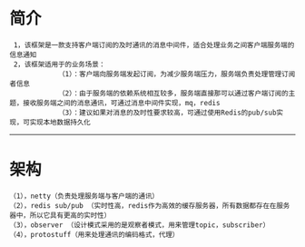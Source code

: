 简介
====
     1，该框架是一款支持客户端订阅的及时通讯的消息中间件，适合处理业务之间客户端服务端的信息通知
     2，该框架适用于的业务场景：
                （1）：客户端向服务端发起订阅，为减少服务端压力，服务端负责处理管理订阅者信息
                （2）：由于服务端的依赖系统相互较多，服务端直接那可以通过客户端订阅的主题，接收服务端之间的消息通讯，可通过消息中间件实现，mq，redis
                （3）：建议如果对消息的及时性要求较高，可通过使用Redis的pub/sub实现，可实现本地数据持久化
------
架构
====
    （1），netty（负责处理服务端与客户端的通讯）
    （2），redis sub/pub （实时性高，redis作为高效的缓存服务器，所有数据都存在在服务器中，所以它具有更高的实时性）       
    （3），observer （设计模式采用的是观察者模式，用来管理topic，subscriber）
    （4），protostuff（用来处理通讯的编码格式，代理）
         
        
 